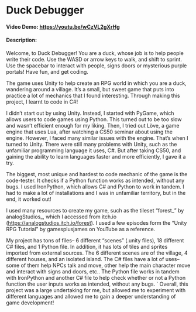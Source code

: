 # Duck Debugger
#### Video Demo: https://youtu.be/wCzVL2gXrHg
#### Description:

Welcome, to Duck Debugger! You are a duck, whose job is to help people write their code. Use the WASD or arrow keys to walk, and shift to sprint. Use the spacebar to interact with people, signs doors or mysterious purple portals! Have fun, and get coding.

The game uses Unity to help create an RPG world in which you are a duck, wandering around a village. It’s a small, but sweet game that puts into practice a lot of mechanics that I found interesting. Through making this project, I learnt to code in C#!

I didn’t start out by using Unity. Instead, I started with PyGame, which allows users to code games using Python. This turned out to be too slow and wasn’t efficient enough for my liking. Then, I tried out Löve, a game engine that uses Lua, after watching a CS50 seminar about using the engine. However, I faced many similar issues with the engine. That’s when I turned to Unity. There were still many problems with Unity, such as the unfamiliar programming language it uses, C#. But after taking CS50, and gaining the ability to learn languages faster and more efficiently, I gave it a try.

The biggest, most unique and hardest to code mechanic of the game is the code-tester. It checks if a Python function works as intended, without any bugs. I used IronPython, which allows C# and Python to work in tandem. I had to make a lot of installations and I was in unfamiliar territory, but in the end, it worked out!

I used many resources to create my game, such as the tileset “forest_” by analogStudios_, which I accessed from itch.io (https://analogstudios.itch.io/forest). I used a few episodes form the “Unity RPG Tutorial” by gamesplusjames on YouTube as a reference.

My project has tons of files– 6 different “scenes” (.unity files), 18 different C# files, and 1 Python file. In addition, it has lots of tiles and sprites imported from external sources. The 6 different scenes are of the village, 4 different houses, and an isolated island. The C# files have a lot of uses– some of them help NPCs talk and move, other help the main character move and interact with signs and doors, etc.. The Python file works in tandem with IronPython and another C# file to help check whether or not a Python function the user inputs works as intended, without any bugs.
`
Overall, this project was a large undertaking for me, but allowed me to experiment with different languages and allowed me to gain a deeper understanding of game development!